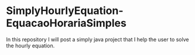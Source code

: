 # SimplyHourlyEquation-EquacaoHorariaSimples
In this repository I will post a simply java project that I help the user to solve the hourly equation.
